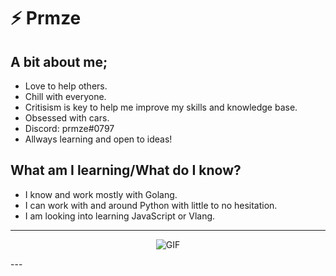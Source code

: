 # ⚡️ Prmze

## A bit about me;
- Love to help others.
- Chill with everyone.
- Critisism is key to help me improve my skills and knowledge base.
- Obsessed with cars.
- Discord: prmze#0797
- Allways learning and open to ideas!

## What am I learning/What do I know?
- I know and work mostly with Golang.
- I can work with and around Python with little to no hesitation.
- I am looking into learning JavaScript or Vlang.

---
<p align="center" width="100%"><img alt="GIF" src="https://media.giphy.com/media/80Cdy9EteIuOc/giphy.gif"/></p>
---
